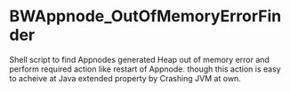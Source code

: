# BWAppnode_OutOfMemoryErrorFinder
Shell script to find Appnodes generated Heap out of memory error and perform required action like restart of Appnode. though this action is easy to acheive at Java extended property by Crashing JVM at own.
